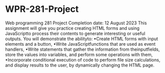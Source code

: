 # WPR-281-Project
Web programming 281 Project Completion date: 12 August 2023
This assignment will give you practice creating HTML forms and using JavaScriptto process their contents to generate interesting or useful outputs. You will demonstrate the abilityto:
•Create HTML forms with input elements and a button,
•Write JavaScriptfunctions that are used as event handlers,
•Write statements that gather the information from theinputfields, store the values into variables, and perform some operations with them,
•Incorporate conditional execution of code to perform file size calculations, and display results to the user, by dynamically changing the HTML page.
